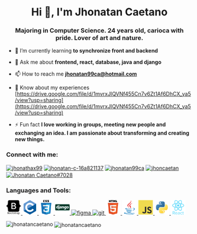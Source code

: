 <h1 align="center">Hi 👋, I'm Jhonatan Caetano</h1>
<h3 align="center">Majoring in Computer Science. 24 years old, carioca with pride. Lover of art and nature.</h3>

- 🌱 I’m currently learning **to synchronize front and backend**

- 💬 Ask me about **frontend, react, database, java and django**

- 📫 How to reach me **jhonatan99ca@hotmail.com**

- 📄 Know about my experiences [https://drive.google.com/file/d/1mvrxJIQVNf455Cn7v6Zt1Af6DhCX_ya5/view?usp=sharing](https://drive.google.com/file/d/1mvrxJIQVNf455Cn7v6Zt1Af6DhCX_ya5/view?usp=sharing)

- ⚡ Fun fact **I love working in groups, meeting new people and exchanging an idea. I am passionate about transforming and creating new things.**

<h3 align="left">Connect with me:</h3>
<p align="left">
<a href="https://twitter.com/jhonathax99" target="blank"><img align="center" src="https://raw.githubusercontent.com/rahuldkjain/github-profile-readme-generator/master/src/images/icons/Social/twitter.svg" alt="jhonathax99" height="30" width="40" /></a>
<a href="https://linkedin.com/in/jhonatan-c-16a821137" target="blank"><img align="center" src="https://raw.githubusercontent.com/rahuldkjain/github-profile-readme-generator/master/src/images/icons/Social/linked-in-alt.svg" alt="jhonatan-c-16a821137" height="30" width="40" /></a>
<a href="https://fb.com/jhonatan99ca" target="blank"><img align="center" src="https://raw.githubusercontent.com/rahuldkjain/github-profile-readme-generator/master/src/images/icons/Social/facebook.svg" alt="jhonatan99ca" height="30" width="40" /></a>
<a href="https://instagram.com/jhoncaetan" target="blank"><img align="center" src="https://raw.githubusercontent.com/rahuldkjain/github-profile-readme-generator/master/src/images/icons/Social/instagram.svg" alt="jhoncaetan" height="30" width="40" /></a>
<a href="https://discord.gg/Jhonatan Caetano#7028" target="blank"><img align="center" src="https://raw.githubusercontent.com/rahuldkjain/github-profile-readme-generator/master/src/images/icons/Social/discord.svg" alt="Jhonatan Caetano#7028" height="30" width="40" /></a>
</p>

<h3 align="left">Languages and Tools:</h3>
<p align="left"> <a href="https://getbootstrap.com" target="_blank" rel="noreferrer"> <img src="https://raw.githubusercontent.com/devicons/devicon/master/icons/bootstrap/bootstrap-plain-wordmark.svg" alt="bootstrap" width="40" height="40"/> </a> <a href="https://www.cprogramming.com/" target="_blank" rel="noreferrer"> <img src="https://raw.githubusercontent.com/devicons/devicon/master/icons/c/c-original.svg" alt="c" width="40" height="40"/> </a> <a href="https://www.w3schools.com/css/" target="_blank" rel="noreferrer"> <img src="https://raw.githubusercontent.com/devicons/devicon/master/icons/css3/css3-original-wordmark.svg" alt="css3" width="40" height="40"/> </a> <a href="https://www.djangoproject.com/" target="_blank" rel="noreferrer"> <img src="https://raw.githubusercontent.com/devicons/devicon/master/icons/django/django-original.svg" alt="django" width="40" height="40"/> </a> <a href="https://www.figma.com/" target="_blank" rel="noreferrer"> <img src="https://www.vectorlogo.zone/logos/figma/figma-icon.svg" alt="figma" width="40" height="40"/> </a> <a href="https://git-scm.com/" target="_blank" rel="noreferrer"> <img src="https://www.vectorlogo.zone/logos/git-scm/git-scm-icon.svg" alt="git" width="40" height="40"/> </a> <a href="https://www.w3.org/html/" target="_blank" rel="noreferrer"> <img src="https://raw.githubusercontent.com/devicons/devicon/master/icons/html5/html5-original-wordmark.svg" alt="html5" width="40" height="40"/> </a> <a href="https://www.java.com" target="_blank" rel="noreferrer"> <img src="https://raw.githubusercontent.com/devicons/devicon/master/icons/java/java-original.svg" alt="java" width="40" height="40"/> </a> <a href="https://developer.mozilla.org/en-US/docs/Web/JavaScript" target="_blank" rel="noreferrer"> <img src="https://raw.githubusercontent.com/devicons/devicon/master/icons/javascript/javascript-original.svg" alt="javascript" width="40" height="40"/> </a> <a href="https://www.python.org" target="_blank" rel="noreferrer"> <img src="https://raw.githubusercontent.com/devicons/devicon/master/icons/python/python-original.svg" alt="python" width="40" height="40"/> </a> <a href="https://reactjs.org/" target="_blank" rel="noreferrer"> <img src="https://raw.githubusercontent.com/devicons/devicon/master/icons/react/react-original-wordmark.svg" alt="react" width="40" height="40"/> </a> </p>

<p><img align="left" src="https://github-readme-stats.vercel.app/api/top-langs?username=jhonatancaetano&show_icons=true&locale=en&layout=compact" alt="jhonatancaetano" /></p>

<p>&nbsp;<img align="center" src="https://github-readme-stats.vercel.app/api?username=jhonatancaetano&show_icons=true&locale=en" alt="jhonatancaetano" /></p>

